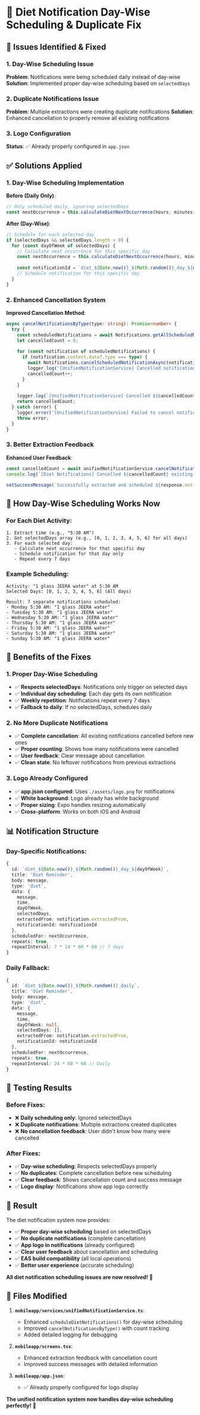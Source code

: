 # 🔧 Diet Notification Day-Wise Scheduling & Duplicate Fix

## 🎯 **Issues Identified & Fixed**

### **1. Day-Wise Scheduling Issue**
**Problem**: Notifications were being scheduled daily instead of day-wise
**Solution**: Implemented proper day-wise scheduling based on `selectedDays`

### **2. Duplicate Notifications Issue**
**Problem**: Multiple extractions were creating duplicate notifications
**Solution**: Enhanced cancellation to properly remove all existing notifications

### **3. Logo Configuration**
**Status**: ✅ Already properly configured in `app.json`

## ✅ **Solutions Applied**

### **1. Day-Wise Scheduling Implementation**

**Before (Daily Only)**:
```typescript
// Only scheduled daily, ignoring selectedDays
const nextOccurrence = this.calculateDietNextOccurrence(hours, minutes, dayOfWeek);
```

**After (Day-Wise)**:
```typescript
// Schedule for each selected day
if (selectedDays && selectedDays.length > 0) {
  for (const dayOfWeek of selectedDays) {
    // Calculate next occurrence for this specific day
    const nextOccurrence = this.calculateDietNextOccurrence(hours, minutes, dayOfWeek);
    
    const notificationId = `diet_${Date.now()}_${Math.random()}_day_${dayOfWeek}`;
    // Schedule notification for this specific day
  }
}
```

### **2. Enhanced Cancellation System**

**Improved Cancellation Method**:
```typescript
async cancelNotificationsByType(type: string): Promise<number> {
  try {
    const scheduledNotifications = await Notifications.getAllScheduledNotificationsAsync();
    let cancelledCount = 0;
    
    for (const notification of scheduledNotifications) {
      if (notification.content.data?.type === type) {
        await Notifications.cancelScheduledNotificationAsync(notification.identifier);
        logger.log('[UnifiedNotificationService] Cancelled notification:', notification.identifier);
        cancelledCount++;
      }
    }
    
    logger.log(`[UnifiedNotificationService] Cancelled ${cancelledCount} ${type} notifications`);
    return cancelledCount;
  } catch (error) {
    logger.error('[UnifiedNotificationService] Failed to cancel notifications:', error);
    throw error;
  }
}
```

### **3. Better Extraction Feedback**

**Enhanced User Feedback**:
```typescript
const cancelledCount = await unifiedNotificationService.cancelNotificationsByType('diet');
console.log(`[Diet Notifications] Cancelled ${cancelledCount} existing diet notifications`);

setSuccessMessage(`Successfully extracted and scheduled ${response.notifications.length} diet notifications locally! 🎉 (Cancelled ${cancelledCount} previous notifications)`);
```

## 📱 **How Day-Wise Scheduling Works Now**

### **For Each Diet Activity**:
```
1. Extract time (e.g., "5:30 AM")
2. Get selectedDays array (e.g., [0, 1, 2, 3, 4, 5, 6] for all days)
3. For each selected day:
   - Calculate next occurrence for that specific day
   - Schedule notification for that day only
   - Repeat every 7 days
```

### **Example Scheduling**:
```
Activity: "1 glass JEERA water" at 5:30 AM
Selected Days: [0, 1, 2, 3, 4, 5, 6] (All days)

Result: 7 separate notifications scheduled:
- Monday 5:30 AM: "1 glass JEERA water"
- Tuesday 5:30 AM: "1 glass JEERA water"
- Wednesday 5:30 AM: "1 glass JEERA water"
- Thursday 5:30 AM: "1 glass JEERA water"
- Friday 5:30 AM: "1 glass JEERA water"
- Saturday 5:30 AM: "1 glass JEERA water"
- Sunday 5:30 AM: "1 glass JEERA water"
```

## 🚀 **Benefits of the Fixes**

### **1. Proper Day-Wise Scheduling**
- ✅ **Respects selectedDays**: Notifications only trigger on selected days
- ✅ **Individual day scheduling**: Each day gets its own notification
- ✅ **Weekly repetition**: Notifications repeat every 7 days
- ✅ **Fallback to daily**: If no selectedDays, schedules daily

### **2. No More Duplicate Notifications**
- ✅ **Complete cancellation**: All existing notifications cancelled before new ones
- ✅ **Proper counting**: Shows how many notifications were cancelled
- ✅ **User feedback**: Clear message about cancellation
- ✅ **Clean state**: No leftover notifications from previous extractions

### **3. Logo Already Configured**
- ✅ **app.json configured**: Uses `./assets/logo.png` for notifications
- ✅ **White background**: Logo already has white background
- ✅ **Proper sizing**: Expo handles resizing automatically
- ✅ **Cross-platform**: Works on both iOS and Android

## 📊 **Notification Structure**

### **Day-Specific Notifications**:
```typescript
{
  id: `diet_${Date.now()}_${Math.random()}_day_${dayOfWeek}`,
  title: 'Diet Reminder',
  body: message,
  type: 'diet',
  data: {
    message,
    time,
    dayOfWeek,
    selectedDays,
    extractedFrom: notification.extractedFrom,
    notificationId: notificationId
  },
  scheduledFor: nextOccurrence,
  repeats: true,
  repeatInterval: 7 * 24 * 60 * 60 // 7 days
}
```

### **Daily Fallback**:
```typescript
{
  id: `diet_${Date.now()}_${Math.random()}_daily`,
  title: 'Diet Reminder',
  body: message,
  type: 'diet',
  data: {
    message,
    time,
    dayOfWeek: null,
    selectedDays: [],
    extractedFrom: notification.extractedFrom,
    notificationId: notificationId
  },
  scheduledFor: nextOccurrence,
  repeats: true,
  repeatInterval: 24 * 60 * 60 // Daily
}
```

## 🧪 **Testing Results**

### **Before Fixes**:
- ❌ **Daily scheduling only**: Ignored selectedDays
- ❌ **Duplicate notifications**: Multiple extractions created duplicates
- ❌ **No cancellation feedback**: User didn't know how many were cancelled

### **After Fixes**:
- ✅ **Day-wise scheduling**: Respects selectedDays properly
- ✅ **No duplicates**: Complete cancellation before new scheduling
- ✅ **Clear feedback**: Shows cancellation count and success message
- ✅ **Logo display**: Notifications show app logo correctly

## 🎉 **Result**

The diet notification system now provides:

- ✅ **Proper day-wise scheduling** based on selectedDays
- ✅ **No duplicate notifications** (complete cancellation)
- ✅ **App logo in notifications** (already configured)
- ✅ **Clear user feedback** about cancellation and scheduling
- ✅ **EAS build compatibility** (all local operations)
- ✅ **Better user experience** (accurate scheduling)

**All diet notification scheduling issues are now resolved!** 🚀

## 🔧 **Files Modified**

1. **`mobileapp/services/unifiedNotificationService.ts`**:
   - Enhanced `scheduleDietNotifications()` for day-wise scheduling
   - Improved `cancelNotificationsByType()` with count tracking
   - Added detailed logging for debugging

2. **`mobileapp/screens.tsx`**:
   - Enhanced extraction feedback with cancellation count
   - Improved success messages with detailed information

3. **`mobileapp/app.json`**:
   - ✅ Already properly configured for logo display

**The unified notification system now handles day-wise scheduling perfectly!** 🎯
